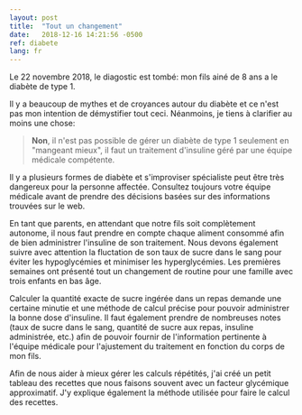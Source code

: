 ```yaml
---
layout: post
title:  "Tout un changement"
date:   2018-12-16 14:21:56 -0500
ref: diabete
lang: fr
---
```

Le 22 novembre 2018, le diagostic est tombé: mon fils ainé de 8 ans a le diabète de type 1.

Il y a beaucoup de mythes et de croyances autour du diabète et ce n'est pas mon intention de démystifier tout ceci. Néanmoins, je tiens à clarifier au moins une chose:

> **Non**, il n'est pas possible de gérer un diabète de type 1 seulement en "mangeant mieux", il faut un traitement d'insuline géré par une équipe médicale compétente.

Il y a plusieurs formes de diabète et s'improviser spécialiste peut être très dangereux pour la personne affectée. Consultez toujours votre équipe médicale avant de prendre des décisions basées sur des informations trouvées sur le web.

En tant que parents, en attendant que notre fils soit complètement autonome, il nous faut prendre en compte chaque aliment consommé afin de bien administrer l'insuline de son traitement. Nous devons également suivre avec attention la fluctation de son taux de sucre dans le sang pour éviter les hypoglycémies et minimiser les hyperglycémies. Les premières semaines ont présenté tout un changement de routine pour une famille avec trois enfants en bas âge.

Calculer la quantité exacte de sucre ingérée dans un repas demande une certaine minutie et une méthode de calcul précise pour pouvoir administrer la bonne dose d'insuline. Il faut également prendre de nombreuses notes (taux de sucre dans le sang, quantité de sucre aux repas, insuline administrée, etc.) afin de pouvoir fournir de l'information pertinente à l'équipe médicale pour l'ajustement du traitement en fonction du corps de mon fils.

Afin de nous aider à mieux gérer les calculs répétités, j'ai créé un petit tableau des recettes que nous faisons souvent avec un facteur glycémique approximatif. J'y explique également la méthode utilisée pour faire le calcul des recettes.
